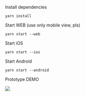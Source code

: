 Install dependencies

`yarn install`

Start WEB (use only mobile view, pls)

`yarn start --web`

Start iOS

`yarn start --ios`

Start Android

`yarn start --android`

Prototype DEMO

![](rec1.gif)
